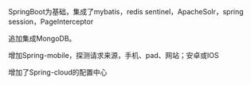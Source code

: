 SpringBoot为基础，集成了mybatis，redis sentinel，ApacheSolr，spring session，PageInterceptor

追加集成MongoDB。

增加Spring-mobile，探测请求来源，手机、pad、网站；安卓或IOS

增加了Spring-cloud的配置中心
